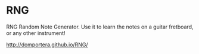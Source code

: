 # RNG
RNG Random Note Generator. Use it to learn the notes on a guitar fretboard, or any other instrument!

http://domportera.github.io/RNG/
